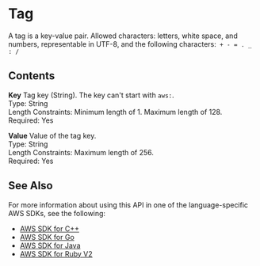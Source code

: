 # Tag<a name="API_Tag"></a>

A tag is a key\-value pair\. Allowed characters: letters, white space, and numbers, representable in UTF\-8, and the following characters:` + - = . _ : /` 

## Contents<a name="API_Tag_Contents"></a>

 **Key**   <a name="efs-Type-Tag-Key"></a>
Tag key \(String\)\. The key can't start with `aws:`\.  
Type: String  
Length Constraints: Minimum length of 1\. Maximum length of 128\.  
Required: Yes

 **Value**   <a name="efs-Type-Tag-Value"></a>
Value of the tag key\.  
Type: String  
Length Constraints: Maximum length of 256\.  
Required: Yes

## See Also<a name="API_Tag_SeeAlso"></a>

For more information about using this API in one of the language\-specific AWS SDKs, see the following:
+  [AWS SDK for C\+\+](https://docs.aws.amazon.com/goto/SdkForCpp/elasticfilesystem-2015-02-01/Tag) 
+  [AWS SDK for Go](https://docs.aws.amazon.com/goto/SdkForGoV1/elasticfilesystem-2015-02-01/Tag) 
+  [AWS SDK for Java](https://docs.aws.amazon.com/goto/SdkForJava/elasticfilesystem-2015-02-01/Tag) 
+  [AWS SDK for Ruby V2](https://docs.aws.amazon.com/goto/SdkForRubyV2/elasticfilesystem-2015-02-01/Tag) 